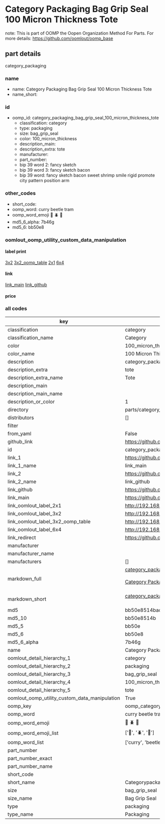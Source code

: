 # Category Packaging Bag Grip Seal 100 Micron Thickness Tote  

note: This is part of OOMP the Oopen Organization Method For Parts. For more details: https://github.com/oomlout/oomp_base

##  part details
  



category_packaging



### name
* name: Category Packaging Bag Grip Seal 100 Micron Thickness Tote
* name_short: 
### id
* oomp_id: category_packaging_bag_grip_seal_100_micron_thickness_tote
  * classification: category
  * type: packaging
  * size: bag_grip_seal
  * color: 100_micron_thickness
  * description_main: 
  * description_extra: tote
  * manufacturer: 
  * part_number: 
  * bip 39 word 2: fancy sketch
  * bip 39 word 3: fancy sketch bacon
  * bip 39 word: fancy sketch bacon sweet shrimp smile rigid promote city pattern position arm

### other_codes
* short_code: 
* oomp_word: curry beetle tram
* oomp_word_emoji :curry: :beetle: :tram:
* md5_6_alpha: 7b46g
* md5_6: bb50e8






### oomlout_oomp_utility_custom_data_manipulation
#### label print
[3x2](http://192.168.1.245:1112/?label=oomp%207b46g)
[3x2_oomp_table](http://192.168.1.108:1112/?label=oomp%207b46g)
[2x1](http://192.168.1.242:1112/?label=oomp%207b46g)
[6x4](http://192.168.1.55:1112/?label=oomp%207b46g)    

#### link

[link_main](https://github.com/oomlout/oomlout_oomp_version_1_messy/tree/main/parts/category_packaging_bag_grip_seal_100_micron_thickness_tote) [link_github](https://github.com/oomlout/oomlout_oomp_version_1_messy/tree/main/parts/category_packaging_bag_grip_seal_100_micron_thickness_tote)                             

#### price







### all codes 
| key | value |  
| --- | --- |  
| classification | category |  
| classification_name | Category |  
| color | 100_micron_thickness |  
| color_name | 100 Micron Thickness |  
| description | category_packaging |  
| description_extra | tote |  
| description_extra_name | Tote |  
| description_main |  |  
| description_main_name |  |  
| description_or_color | 1  |  
| directory | parts/category_packaging_bag_grip_seal_100_micron_thickness_tote |  
| distributors | [] |  
| filter |  |  
| from_yaml | False |  
| github_link | https://github.com/oomlout/oomlout_oomp_part_src/tree/main/parts/category_packaging_bag_grip_seal_100_micron_thickness_tote |  
| id | category_packaging_bag_grip_seal_100_micron_thickness_tote |  
| link_1 | https://github.com/oomlout/oomlout_oomp_version_1_messy/tree/main/parts/category_packaging_bag_grip_seal_100_micron_thickness_tote |  
| link_1_name | link_main |  
| link_2 | https://github.com/oomlout/oomlout_oomp_version_1_messy/tree/main/parts/category_packaging_bag_grip_seal_100_micron_thickness_tote |  
| link_2_name | link_github |  
| link_github | https://github.com/oomlout/oomlout_oomp_version_1_messy/tree/main/parts/category_packaging_bag_grip_seal_100_micron_thickness_tote |  
| link_main | https://github.com/oomlout/oomlout_oomp_version_1_messy/tree/main/parts/category_packaging_bag_grip_seal_100_micron_thickness_tote |  
| link_oomlout_label_2x1 | http://192.168.1.242:1112/?label=oomp%207b46g |  
| link_oomlout_label_3x2 | http://192.168.1.245:1112/?label=oomp%207b46g |  
| link_oomlout_label_3x2_oomp_table | http://192.168.1.108:1112/?label=oomp%207b46g |  
| link_oomlout_label_6x4 | http://192.168.1.55:1112/?label=oomp%207b46g |  
| link_redirect | https://github.com/oomlout/oomlout_oomp_version_1_messy/tree/main/parts/category_packaging_bag_grip_seal_100_micron_thickness_tote |  
| manufacturer |  |  
| manufacturer_name |  |  
| manufacturers | [] |  
| markdown_full | [category_packaging_bag_grip_seal_100_micron_thickness_tote](none)<br>[](none)<br>[Category Packaging Bag Grip Seal 100 Micron Thickness Tote](none)<br><br> |  
| markdown_short | [category_packaging_bag_grip_seal_100_micron_thickness_tote](none)<br><br> |  
| md5 | bb50e8514bac373f32e39dba22b28a97 |  
| md5_10 | bb50e8514b |  
| md5_5 | bb50e |  
| md5_6 | bb50e8 |  
| md5_6_alpha | 7b46g |  
| name | Category Packaging Bag Grip Seal 100 Micron Thickness Tote |  
| oomlout_detail_hierarchy_1 | category |  
| oomlout_detail_hierarchy_2 | packaging |  
| oomlout_detail_hierarchy_3 | bag_grip_seal |  
| oomlout_detail_hierarchy_4 | 100_micron_thickness |  
| oomlout_detail_hierarchy_5 | tote |  
| oomlout_oomp_utility_custom_data_manipulation | True |  
| oomp_key | oomp_category_packaging_bag_grip_seal_100_micron_thickness_tote |  
| oomp_word | curry beetle tram |  
| oomp_word_emoji | :curry: :beetle: :tram: |  
| oomp_word_emoji_list | [':curry:', ':beetle:', ':tram:'] |  
| oomp_word_list | ['curry', 'beetle', 'tram'] |  
| part_number |  |  
| part_number_exact |  |  
| part_number_name |  |  
| short_code |  |  
| short_name | Categorypackaging |  
| size | bag_grip_seal |  
| size_name | Bag Grip Seal |  
| type | packaging |  
| type_name | Packaging |  
